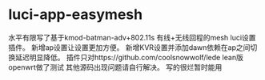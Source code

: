 # luci-app-easymesh
水平有限写了基于kmod-batman-adv+802.11s 有线+无线回程的mesh luci设置插件。
新增ap设置让设置更加方便。
新增KVR设置并添加dawn依赖在ap之间切换延迟明显降低。
插件只对https://github.com/coolsnowwolf/lede lean版openwrt做了测试 其他源码出现问题请自行解决。
写的很烂暂时能用
